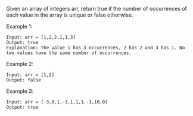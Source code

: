 Given an array of integers arr, return true if the number of occurrences of each value in the array is unique or false otherwise.

 

Example 1:

```
Input: arr = [1,2,2,1,1,3]
Output: true
Explanation: The value 1 has 3 occurrences, 2 has 2 and 3 has 1. No two values have the same number of occurrences.
```

Example 2:

```
Input: arr = [1,2]
Output: false
```
Example 3:

```
Input: arr = [-3,0,1,-3,1,1,1,-3,10,0]
Output: true
```